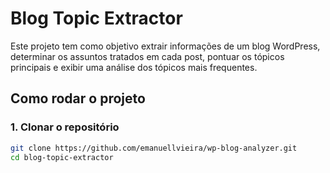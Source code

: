 # Blog Topic Extractor

Este projeto tem como objetivo extrair informações de um blog WordPress, determinar os assuntos tratados em cada post, pontuar os tópicos principais e exibir uma análise dos tópicos mais frequentes.

## Como rodar o projeto

### 1. Clonar o repositório

```bash
git clone https://github.com/emanuellvieira/wp-blog-analyzer.git
cd blog-topic-extractor
